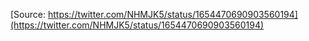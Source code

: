 [Source: https://twitter.com/NHMJK5/status/1654470690903560194](https://twitter.com/NHMJK5/status/1654470690903560194)